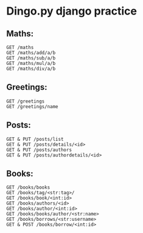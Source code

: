 # Dingo.py django practice

## Maths:

```shell
GET /maths
GET /maths/add/a/b
GET /maths/sub/a/b
GET /maths/mul/a/b
GET /maths/div/a/b
```

## Greetings:
```shell
GET /greetings
GET /greetings/name

```

## Posts:
```shell
GET & PUT /posts/list
GET & PUT /posts/details/<id>
GET & PUT /posts/authors
GET & PUT /posts/authordetails/<id>

```

## Books:
```shell
GET /books/books
GET /books/tag/<str:tag>/
GET /books/book/<int:id>
GET /books/authors/<id>
GET /books/author/<int:id>
GET /books/books/author/<str:name>
GET /books/borrows/<str:username>
GET & POST /books/borrow/<int:id>

```
